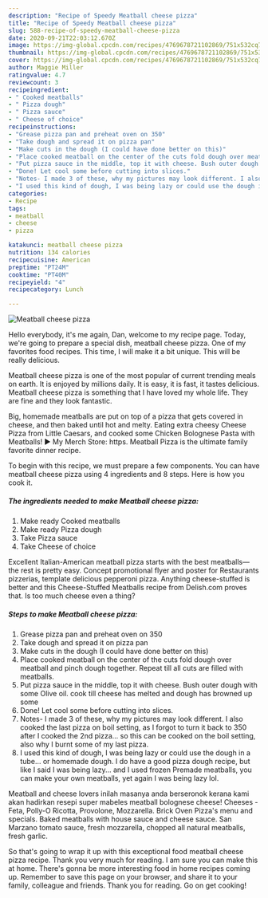 ```yaml
---
description: "Recipe of Speedy Meatball cheese pizza"
title: "Recipe of Speedy Meatball cheese pizza"
slug: 588-recipe-of-speedy-meatball-cheese-pizza
date: 2020-09-21T22:03:12.670Z
image: https://img-global.cpcdn.com/recipes/4769678721102869/751x532cq70/meatball-cheese-pizza-recipe-main-photo.jpg
thumbnail: https://img-global.cpcdn.com/recipes/4769678721102869/751x532cq70/meatball-cheese-pizza-recipe-main-photo.jpg
cover: https://img-global.cpcdn.com/recipes/4769678721102869/751x532cq70/meatball-cheese-pizza-recipe-main-photo.jpg
author: Maggie Miller
ratingvalue: 4.7
reviewcount: 3
recipeingredient:
- " Cooked meatballs"
- " Pizza dough"
- " Pizza sauce"
- " Cheese of choice"
recipeinstructions:
- "Grease pizza pan and preheat oven on 350"
- "Take dough and spread it on pizza pan"
- "Make cuts in the dough (I could have done better on this)"
- "Place cooked meatball on the center of the cuts fold dough over meatball and pinch dough together. Repeat till all cuts are filled with meatballs."
- "Put pizza sauce in the middle, top it with cheese. Bush outer dough with some Olive oil. cook till cheese has melted and dough has browned up some"
- "Done! Let cool some before cutting into slices."
- "Notes- I made 3 of these, why my pictures may look different. I also cooked the last pizza on boil setting, as I forgot to turn it back to 350 after I cooked the 2nd pizza... so this can be cooked on the boil setting, also why I burnt some of my last pizza."
- "I used this kind of dough, I was being lazy or could use the dough in a tube... or homemade dough. I do have a good pizza dough recipe, but like I said I was being lazy... and I used frozen Premade meatballs, you can make your own meatballs, yet again I was being lazy lol."
categories:
- Recipe
tags:
- meatball
- cheese
- pizza

katakunci: meatball cheese pizza 
nutrition: 134 calories
recipecuisine: American
preptime: "PT24M"
cooktime: "PT40M"
recipeyield: "4"
recipecategory: Lunch

---
```



![Meatball cheese pizza](https://img-global.cpcdn.com/recipes/4769678721102869/751x532cq70/meatball-cheese-pizza-recipe-main-photo.jpg)

Hello everybody, it's me again, Dan, welcome to my recipe page. Today, we're going to prepare a special dish, meatball cheese pizza. One of my favorites food recipes. This time, I will make it a bit unique. This will be really delicious.

Meatball cheese pizza is one of the most popular of current trending meals on earth. It is enjoyed by millions daily. It is easy, it is fast, it tastes delicious. Meatball cheese pizza is something that I have loved my whole life. They are fine and they look fantastic.

Big, homemade meatballs are put on top of a pizza that gets covered in cheese, and then baked until hot and melty. Eating extra cheesy Cheese Pizza from Little Caesars, and cooked some Chicken Bolognese Pasta with Meatballs! ► My Merch Store: https. Meatball Pizza is the ultimate family favorite dinner recipe.


To begin with this recipe, we must prepare a few components. You can have meatball cheese pizza using 4 ingredients and 8 steps. Here is how you cook it.

<!--inarticleads1-->

##### The ingredients needed to make Meatball cheese pizza:

1. Make ready  Cooked meatballs
1. Make ready  Pizza dough
1. Take  Pizza sauce
1. Take  Cheese of choice


Excellent Italian-American meatball pizza starts with the best meatballs—the rest is pretty easy. Concept promotional flyer and poster for Restaurants pizzerias, template delicious pepperoni pizza. Anything cheese-stuffed is better and this Cheese-Stuffed Meatballs recipe from Delish.com proves that. Is too much cheese even a thing? 

<!--inarticleads2-->

##### Steps to make Meatball cheese pizza:

1. Grease pizza pan and preheat oven on 350
1. Take dough and spread it on pizza pan
1. Make cuts in the dough (I could have done better on this)
1. Place cooked meatball on the center of the cuts fold dough over meatball and pinch dough together. Repeat till all cuts are filled with meatballs.
1. Put pizza sauce in the middle, top it with cheese. Bush outer dough with some Olive oil. cook till cheese has melted and dough has browned up some
1. Done! Let cool some before cutting into slices.
1. Notes- I made 3 of these, why my pictures may look different. I also cooked the last pizza on boil setting, as I forgot to turn it back to 350 after I cooked the 2nd pizza... so this can be cooked on the boil setting, also why I burnt some of my last pizza.
1. I used this kind of dough, I was being lazy or could use the dough in a tube... or homemade dough. I do have a good pizza dough recipe, but like I said I was being lazy... and I used frozen Premade meatballs, you can make your own meatballs, yet again I was being lazy lol.


Meatball and cheese lovers inilah masanya anda berseronok kerana kami akan hadirkan resepi super mabeles meatball bolognese cheese! Cheeses - Feta, Polly-O Ricotta, Provolone, Mozzarella. Brick Oven Pizza&#39;s menu and specials. Baked meatballs with house sauce and cheese sauce. San Marzano tomato sauce, fresh mozzarella, chopped all natural meatballs, fresh garlic. 

So that's going to wrap it up with this exceptional food meatball cheese pizza recipe. Thank you very much for reading. I am sure you can make this at home. There's gonna be more interesting food in home recipes coming up. Remember to save this page on your browser, and share it to your family, colleague and friends. Thank you for reading. Go on get cooking!
